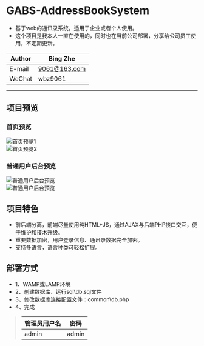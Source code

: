 # GABS-AddressBookSystem
* 基于web的通讯录系统，适用于企业或者个人使用。
* 这个项目是我本人一直在使用的，同时也在当前公司部署，分享给公司员工使用，不定期更新。

|Author|Bing Zhe|
|---|---
|E-mail|9061@163.com
|WeChat|wbz9061

****

## 项目预览
### 首页预览
![首页预览1](https://github.com/manier13579/GABS-AddressBookSystem/raw/master/images/readme1.png)  
![首页预览2](https://github.com/manier13579/GABS-AddressBookSystem/raw/master/images/readme2.png)  
### 普通用户后台预览
![普通用户后台预览](https://github.com/manier13579/GABS-AddressBookSystem/raw/master/images/readme3.png)  
![普通用户后台预览](https://github.com/manier13579/GABS-AddressBookSystem/raw/master/images/readme4.png)  
## 项目特色
* 前后端分离，前端尽量使用纯HTML+JS，通过AJAX与后端PHP接口交互，便于维护和技术升级。
* 重要数据加密，用户登录信息、通讯录数据完全加密。
* 支持多语言，语言种类可轻松扩展。

## 部署方式
* 1、WAMP或LAMP环境
* 2、创建数据库、运行sql\db.sql文件
* 3、修改数据库连接配置文件：common\db.php
* 4、完成
>|管理员用户名|密码|
>|---|---
>|admin|admin
